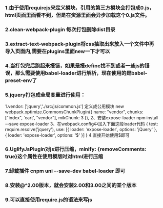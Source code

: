 ### 1.由于使用requirejs来定义模块，引用的第三方模块会打包成0.js，html页面里面看不到，但是在资源里面会异步加载这个0.js文件。
### 2.clean-webpack-plugin 每次打包删除dist目录
### 3.extract-text-webpack-plugin将css抽取出来放入一个文件中再导入页面内,需要在plugins里面new一下才可以
### 4.当打包完后跑起来报错，如果是报define找不到或者一些js的错误，那么需要使用babel-loader进行解析，现在使用的是babel-preset-env了
### 5.jquery打包成全局变量进行使用：
1.vendor: ['jquery','./src/js/common.js']
       定义成公用模块
      new webpack.optimize.CommonsChunkPlugin({
            name: "vendor",
            chunks: ["index", 'cart', "vendor"],
            mikChunk: 3
        }),
2、安装expose-loader
npm install --save expose-loader
3、在webpack.config中加入下面这段loader代码
{
   test: require.resolve('jquery'),
   use: [{
      loader: 'expose-loader',
      options: 'jQuery'
   },{
      loader: 'expose-loader',
      options: '$'
   }]
}
4.直接开始使用$即可

### 6.UglifyJsPlugin对js进行压缩，minify: {removeComments: true}这个属性在使用模版时对html进行压缩

### 7.卸载插件 cnpm uni --save-dev babel-loader 即可

### 8.安装@^2.00版本，就会安装2.00和3.00之间的某个版本

### 9.可以直接使用require.js的语法来写js